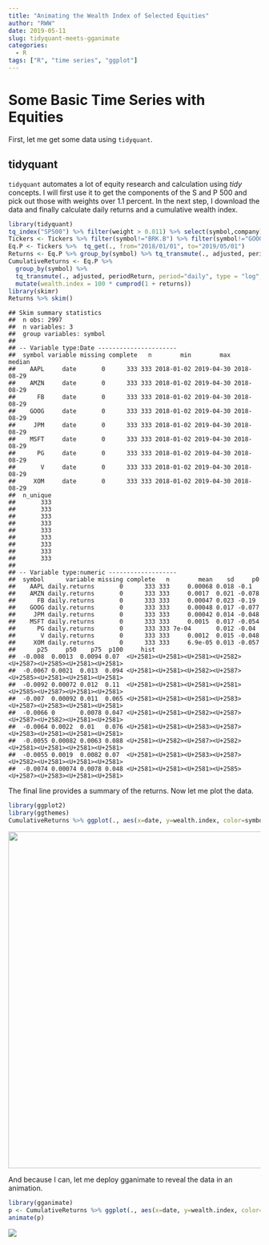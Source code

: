 ```yaml
---
title: "Animating the Wealth Index of Selected Equities"
author: "RWW"
date: 2019-05-11
slug: tidyquant-meets-gganimate
categories:
  - R
tags: ["R", "time series", "ggplot"]
---
```


# Some Basic Time Series with Equities

First, let me get some data using `tidyquant`.

## tidyquant

`tidyquant` automates a lot of equity research and calculation using *tidy* concepts.  I will first use it to get the components of the S and P 500 and pick out those with weights over 1.1 percent.  In the next step, I download the data and finally calculate daily returns and a cumulative wealth index.


```r
library(tidyquant)
tq_index("SP500") %>% filter(weight > 0.011) %>% select(symbol,company) -> Tickers
Tickers <- Tickers %>% filter(symbol!="BRK.B") %>% filter(symbol!="GOOGL") %>% filter(symbol!="JNJ")
Eq.P <- Tickers %>%  tq_get(., from="2018/01/01", to="2019/05/01") 
Returns <- Eq.P %>% group_by(symbol) %>% tq_transmute(., adjusted, periodReturn, period="daily")
CumulativeReturns <- Eq.P %>% 
  group_by(symbol) %>% 
  tq_transmute(., adjusted, periodReturn, period="daily", type = "log", col_rename = "returns") %>% 
  mutate(wealth.index = 100 * cumprod(1 + returns))
library(skimr)
Returns %>% skim()
```

```
## Skim summary statistics
##  n obs: 2997 
##  n variables: 3 
##  group variables: symbol 
## 
## -- Variable type:Date ----------------------
##  symbol variable missing complete   n        min        max     median
##    AAPL     date       0      333 333 2018-01-02 2019-04-30 2018-08-29
##    AMZN     date       0      333 333 2018-01-02 2019-04-30 2018-08-29
##      FB     date       0      333 333 2018-01-02 2019-04-30 2018-08-29
##    GOOG     date       0      333 333 2018-01-02 2019-04-30 2018-08-29
##     JPM     date       0      333 333 2018-01-02 2019-04-30 2018-08-29
##    MSFT     date       0      333 333 2018-01-02 2019-04-30 2018-08-29
##      PG     date       0      333 333 2018-01-02 2019-04-30 2018-08-29
##       V     date       0      333 333 2018-01-02 2019-04-30 2018-08-29
##     XOM     date       0      333 333 2018-01-02 2019-04-30 2018-08-29
##  n_unique
##       333
##       333
##       333
##       333
##       333
##       333
##       333
##       333
##       333
## 
## -- Variable type:numeric -------------------
##  symbol      variable missing complete   n        mean    sd     p0
##    AAPL daily.returns       0      333 333     0.00068 0.018 -0.1  
##    AMZN daily.returns       0      333 333     0.0017  0.021 -0.078
##      FB daily.returns       0      333 333     0.00047 0.023 -0.19 
##    GOOG daily.returns       0      333 333     0.00048 0.017 -0.077
##     JPM daily.returns       0      333 333     0.00042 0.014 -0.048
##    MSFT daily.returns       0      333 333     0.0015  0.017 -0.054
##      PG daily.returns       0      333 333 7e-04       0.012 -0.04 
##       V daily.returns       0      333 333     0.0012  0.015 -0.048
##     XOM daily.returns       0      333 333     6.9e-05 0.013 -0.057
##      p25     p50    p75  p100     hist
##  -0.008  0.0013  0.0094 0.07  <U+2581><U+2581><U+2581><U+2582><U+2587><U+2585><U+2581><U+2581>
##  -0.0067 0.0021  0.013  0.094 <U+2581><U+2581><U+2582><U+2587><U+2585><U+2581><U+2581><U+2581>
##  -0.0092 0.00072 0.012  0.11  <U+2581><U+2581><U+2581><U+2581><U+2585><U+2587><U+2581><U+2581>
##  -0.007  0.00092 0.011  0.065 <U+2581><U+2581><U+2581><U+2583><U+2587><U+2583><U+2581><U+2581>
##  -0.0066 0       0.0078 0.047 <U+2581><U+2581><U+2582><U+2587><U+2587><U+2582><U+2581><U+2581>
##  -0.0064 0.0022  0.01   0.076 <U+2581><U+2581><U+2583><U+2587><U+2583><U+2581><U+2581><U+2581>
##  -0.0055 0.00082 0.0063 0.088 <U+2581><U+2582><U+2587><U+2582><U+2581><U+2581><U+2581><U+2581>
##  -0.0055 0.0019  0.0082 0.07  <U+2581><U+2581><U+2583><U+2587><U+2582><U+2581><U+2581><U+2581>
##  -0.0074 0.00074 0.0078 0.048 <U+2581><U+2581><U+2581><U+2585><U+2587><U+2583><U+2581><U+2581>
```

The final line provides a summary of the returns.  Now let me plot the data.


```r
library(ggplot2)
library(ggthemes)
CumulativeReturns %>% ggplot(., aes(x=date, y=wealth.index, color=symbol, group=symbol)) + geom_line() + labs(x="Date", y="Cumulative Wealth [Baseline 100]", color="Ticker") + theme_economist_white()
```

<img src="/blog/2019-05-16-some-basic-time-series-and-moving-average-stuff_files/figure-html/unnamed-chunk-1-1.png" width="672" />
 
And because I can, let me deploy gganimate to reveal the data in an animation.


```r
library(gganimate)
p <- CumulativeReturns %>% ggplot(., aes(x=date, y=wealth.index, color=symbol, group=symbol)) + geom_line() + labs(x="Date", y="Cumulative Wealth [Baseline 100]", color="Ticker") + theme_economist_white() + transition_reveal(date)
animate(p)
```

![](2019-05-16-some-basic-time-series-and-moving-average-stuff_files/figure-html/unnamed-chunk-2-1.gif)<!-- -->

